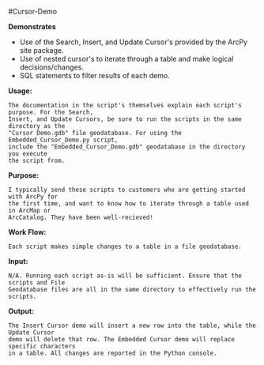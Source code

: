
#Cursor-Demo

**Demonstrates**
* Use of the Search, Insert, and Update Cursor's provided by the ArcPy site package.
* Use of nested cursor's to iterate through a table and make logical decisions/changes.
* SQL statements to filter results of each demo.

**Usage:**

    The documentation in the script's themselves explain each script's purpose. For the Search, 
    Insert, and Update Cursors, be sure to run the scripts in the same directory as the 
    "Cursor Demo.gdb" file geodatabase. For using the Embedded_Cursor_Demo.py script,
    include the "Embedded_Cursor_Demo.gdb" geodatabase in the directory you execute 
    the script from.
    
**Purpose:**

    I typically send these scripts to customers who are getting started with ArcPy for 
    the first time, and want to know how to iterate through a table used in ArcMap or 
    ArcCatalog. They have been well-recieved!
    
**Work Flow:**

    Each script makes simple changes to a table in a file geodatabase.
    
**Input:**

    N/A. Running each script as-is will be sufficient. Ensure that the scripts and File 
    Geodatabase files are all in the same directory to effectively run the scripts.
    
**Output:**

    The Insert Cursor demo will insert a new row into the table, while the Update Cursor 
    demo will delete that row. The Embedded Cursor demo will replace specific characters
    in a table. All changes are reported in the Python console.
